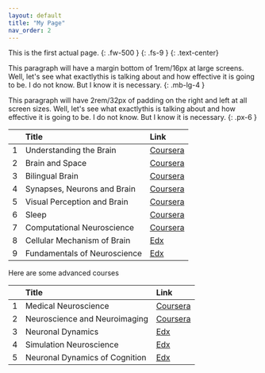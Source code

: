 ```yaml
---
layout: default
title: "My Page"
nav_order: 2
---
```


This is the first actual page.
{: .fw-500 }
{: .fs-9 }
{: .text-center}

This paragraph will have a margin bottom of 1rem/16px at large screens. Well, let's see what exactlythis is talking about and how effective it is going to be. I do not know. But I know it is necessary.
{: .mb-lg-4 }

This paragraph will have 2rem/32px of padding on the right and left at all screen sizes. Well, let's see what exactlythis is talking about and how effective it is going to be. I do not know. But I know it is necessary.
{: .px-6 }

|              | Title             | Link |
|:-------------|:------------------|:------|
| 1 | Understanding the Brain      | [Coursera](https://www.coursera.org/learn/neurobiology)  |
| 2 | Brain and Space              | [Coursera](https://www.coursera.org/learn/human-brain)  |
| 3 | Bilingual Brain              | [Coursera](https://www.coursera.org/learn/bilingual#about)   |
| 4 | Synapses, Neurons and Brain  | [Coursera](https://www.coursera.org/learn/synapses)  |
| 5 | Visual Perception and Brain  | [Coursera](https://www.coursera.org/learn/visual-perception) |
| 6 | Sleep                        | [Coursera](https://www.coursera.org/learn/sleep) |
| 7 | Computational Neuroscience   | [Coursera](https://www.coursera.org/learn/computational-neuroscience) |
| 8 | Cellular Mechanism of Brain  | [Edx](https://www.edx.org/course/cellular-mechanisms-of-brain-function) |
| 9 | Fundamentals of Neuroscience | [Edx](https://www.edx.org/xseries/harvardx-fundamentals-of-neuroscience) |


Here are some advanced courses

|              | Title             | Link |
|:-------------|:------------------|:------|
| 1 | Medical Neuroscience | [Coursera](https://www.coursera.org/learn/medical-neuroscience) |
| 2 | Neuroscience and Neuroimaging | [Coursera](https://www.coursera.org/specializations/computational-neuroscience) |
| 3 | Neuronal Dynamics | [Edx](https://www.edx.org/course/neuronal-dynamics) |
| 4 | Simulation Neuroscience | [Edx](https://www.edx.org/course/simulation-neuroscience) |
| 5 | Neuronal Dynamics of Cognition | [Edx](https://www.edx.org/course/computational-neuroscience-neuronal-dynamics-of-co) |
